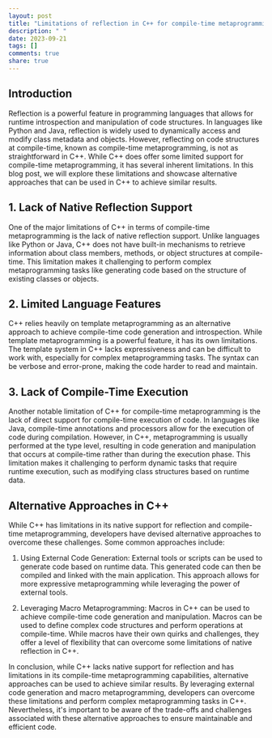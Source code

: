 ```yaml
---
layout: post
title: "Limitations of reflection in C++ for compile-time metaprogramming."
description: " "
date: 2023-09-21
tags: []
comments: true
share: true
---
```


## Introduction
Reflection is a powerful feature in programming languages that allows for runtime introspection and manipulation of code structures. In languages like Python and Java, reflection is widely used to dynamically access and modify class metadata and objects. However, reflecting on code structures at compile-time, known as compile-time metaprogramming, is not as straightforward in C++. While C++ does offer some limited support for compile-time metaprogramming, it has several inherent limitations. In this blog post, we will explore these limitations and showcase alternative approaches that can be used in C++ to achieve similar results.

## 1. Lack of Native Reflection Support
One of the major limitations of C++ in terms of compile-time metaprogramming is the lack of native reflection support. Unlike languages like Python or Java, C++ does not have built-in mechanisms to retrieve information about class members, methods, or object structures at compile-time. This limitation makes it challenging to perform complex metaprogramming tasks like generating code based on the structure of existing classes or objects.

## 2. Limited Language Features
C++ relies heavily on template metaprogramming as an alternative approach to achieve compile-time code generation and introspection. While template metaprogramming is a powerful feature, it has its own limitations. The template system in C++ lacks expressiveness and can be difficult to work with, especially for complex metaprogramming tasks. The syntax can be verbose and error-prone, making the code harder to read and maintain.

## 3. Lack of Compile-Time Execution
Another notable limitation of C++ for compile-time metaprogramming is the lack of direct support for compile-time execution of code. In languages like Java, compile-time annotations and processors allow for the execution of code during compilation. However, in C++, metaprogramming is usually performed at the type level, resulting in code generation and manipulation that occurs at compile-time rather than during the execution phase. This limitation makes it challenging to perform dynamic tasks that require runtime execution, such as modifying class structures based on runtime data.

## Alternative Approaches in C++
While C++ has limitations in its native support for reflection and compile-time metaprogramming, developers have devised alternative approaches to overcome these challenges. Some common approaches include:

1. Using External Code Generation: External tools or scripts can be used to generate code based on runtime data. This generated code can then be compiled and linked with the main application. This approach allows for more expressive metaprogramming while leveraging the power of external tools.

2. Leveraging Macro Metaprogramming: Macros in C++ can be used to achieve compile-time code generation and manipulation. Macros can be used to define complex code structures and perform operations at compile-time. While macros have their own quirks and challenges, they offer a level of flexibility that can overcome some limitations of native reflection in C++.

In conclusion, while C++ lacks native support for reflection and has limitations in its compile-time metaprogramming capabilities, alternative approaches can be used to achieve similar results. By leveraging external code generation and macro metaprogramming, developers can overcome these limitations and perform complex metaprogramming tasks in C++. Nevertheless, it's important to be aware of the trade-offs and challenges associated with these alternative approaches to ensure maintainable and efficient code.